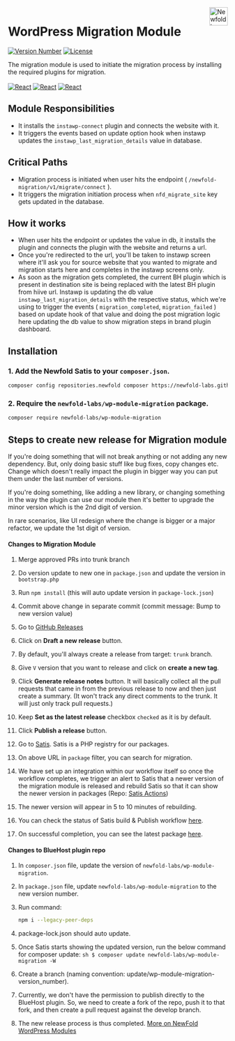 <a href="https://newfold.com/" target="_blank">
    <img src="https://newfold.com/content/experience-fragments/newfold/site-header/master/_jcr_content/root/header/logo.coreimg.svg/1621395071423/newfold-digital.svg" alt="Newfold Logo" title="Newfold Digital" align="right" 
height="42" />
</a>

# WordPress Migration Module
[![Version Number](https://img.shields.io/github/v/release/newfold-labs/wp-module-migration?color=77dd77&labelColor=00000&style=for-the-badge)](https://github.com/newfold/wp-module-migration/releases)
[![License](https://img.shields.io/github/license/newfold-labs/wp-module-migration?labelColor=333333&color=666666&style=for-the-badge)](https://raw.githubusercontent.com/newfold-labs/wp-module-migration/master/LICENSE)

The migration module is used to initiate the migration process by installing the required plugins for migration.
<br><br>
[![React](https://img.shields.io/badge/Wordpress-21759B?style=for-the-badge&logo=wordpress&logoColor=white)]()
[![React](https://img.shields.io/badge/PHP-777BB4?style=for-the-badge&logo=php&logoColor=white)]()
[![React](https://shields.io/badge/react-black?logo=react&style=for-the-badge)]()
<br>

## Module Responsibilities

- It installs the `instawp-connect` plugin and connects the website with it.
- It triggers the events based on update option hook when instawp updates the `instawp_last_migration_details` value in database.

## Critical Paths
- Migration process is initiated when user hits the endpoint ( `/newfold-migration/v1/migrate/connect` ).
- It triggers the migration initiation process when `nfd_migrate_site` key gets updated in the database.

## How it works
- When user hits the endpoint or updates the value in db, it installs the plugin and connects the plugin with the website and returns a url.
- Once you're redirected to the url, you'll be taken to instawp screen where it'll ask you for source website that you wanted to migrate and migration starts here and completes in the instawp screens only.
- As soon as the migration gets completed, the current BH plugin which is present in destination site is being replaced with the latest BH plugin from hiive url. Instawp is updating the db  value `instawp_last_migration_details` with the respective status, which we're using to trigger the events ( `migration_completed`, `migration_failed` ) based on update hook of that value and doing the post migration logic here updating the db value to show migration steps in brand plugin dashboard.

## Installation

### 1. Add the Newfold Satis to your `composer.json`.

 ```bash
 composer config repositories.newfold composer https://newfold-labs.github.io/satis
 ```

### 2. Require the `newfold-labs/wp-module-migration` package.

 ```bash
 composer require newfold-labs/wp-module-migration
 ```

## Steps to create new release for Migration module

If you're doing something that will not break anything or not adding any new dependency. But, only doing basic stuff like bug fixes, copy changes etc. Change which doesn't really impact the plugin in bigger way you can put them under the last number of versions. 

If you're doing something, like adding a new library, or changing something in the way the plugin can use our module then it's better to upgrade the minor version which is the 2nd digit of version. 

In rare scenarios, like UI redesign where the change is bigger or a major refactor, we update the 1st digit of version. 

#### Changes to Migration Module

1. Merge approved PRs into trunk branch

2. Do version update to new one in `package.json` and update the version in `bootstrap.php`

3. Run `npm install` (this will auto update version in `package-lock.json`)

4. Commit above change in separate commit (commit message: Bump to new version value)

5. Go to [GitHub Releases](https://github.com/newfold-labs/wp-module-migration/releases)

6. Click on **Draft a new release** button.

7. By default, you'll always create a release from target: `trunk` branch.

8. Give `V` version that you want to release and click on **create a new tag**.

9. Click **Generate release notes** button. It will basically collect all the pull requests that came in from the previous release to now and then just create a summary. (It won't track any direct comments to the trunk. It will just only track pull requests.)

10. Keep **Set as the latest release** checkbox `checked` as it is by default.

11. Click **Publish a release** button.

12. Go to [Satis](https://newfold-labs.github.io/satis/). Satis is a PHP registry for our packages.

13. On above URL in `package` filter, you can search for migration.

14. We have set up an integration within our workflow itself so once the workflow completes, we trigger an alert to Satis that a newer version of the migration module is released and rebuild Satis so that it can show the newer version in packages (Repo: [Satis Actions](https://github.com/newfold-labs/satis/actions))

15. The newer version will appear in 5 to 10 minutes of rebuilding.

16. You can check the status of Satis build & Publish workflow [here](https://github.com/newfold-labs/wp-module-migration/actions).

17. On successful completion, you can see the latest package [here](https://github.com/newfold-labs/wp-module-migration/pkgs/npm/wp-module-migration).


#### Changes to BlueHost plugin repo

1. In `composer.json` file, update the version of `newfold-labs/wp-module-migration`.

2. In `package.json` file, update `newfold-labs/wp-module-migration` to the new version number.

3. Run command:
   ```sh
   npm i --legacy-peer-deps
4. package-lock.json should auto update.

5. Once Satis starts showing the updated version, run the below command for composer update:
```sh $ composer update newfold-labs/wp-module-migration -W```
6. Create a branch (naming convention: update/wp-module-migration-version_number).

7. Currently, we don't have the permission to publish directly to the BlueHost plugin. So, we need to create a fork of the repo, push it to that fork, and then create a pull request against the develop branch. 

8. The new release process is thus completed. 
[More on NewFold WordPress Modules](https://github.com/newfold-labs/wp-module-loader)